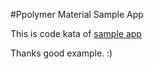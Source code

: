 
#Ppolymer Material Sample App

This is code kata of [sample app](http://k33g.github.io/2014/08/09/POLYMER-MOB-PAPER.html)

Thanks good example. :)

